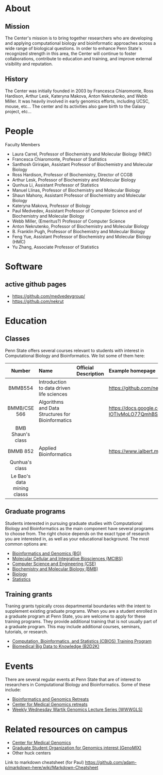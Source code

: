 # About

## Mission
The Center's mission is to bring together researchers who are developing and applying computational biology and bioinformatic approaches across a wide range of biological questions. In order to enhance Penn State's recognized strength in this area, the Center will continue to foster collaborations, contribute to education and training, and improve external visibility and reputation.

## History
The Center was initially founded in 2003 by Francesca Chiaromonte, Ross Hardison, Arthur Lesk, Kateryna Makova, Anton Nekrutenko, and Webb Miller. It was heavily involved in early genomics efforts, including UCSC, mouse, etc... The center and its activities also gave birth to the Galaxy project, etc...

# People

Faculty Members
* Laura Carrel, Professor of Biochemistry and Molecular Biology (HMC)
* Francesca Chiaromonte, Professor of Statistics
* Santhosh Girirajan, Assistant Professor of Biochemistry and Molecular Biology
* Ross Hardison, Professor of Biochemistry, Director of CCGB
* Arthur Lesk, Professor of Biochemistry and Molecular Biology
* Qunhua Li, Assistant Professor of Statistics
* Manuel Llinas, Professor of Biochemistry and Molecular Biology
* Shaun Mahony, Assistant Professor of Biochemistry and Molecular Biology
* Kateryna Makova, Professor of Biology
* Paul Medvedev, Assistant Professor of Computer Science and of Biochemistry and Molecular Biology
* Webb Miller, (Emeritus?) Professor of Computer Science
* Anton Nekrutenko, Professor of Biochemistry and Molecular Biology
* B. Franklin Pugh, Professor of Biochemistry and Molecular Biology
* Feng Yue, Assistant Professor of Biochemistry and Molecular Biology (HMC)
* Yu Zhang, Associate Professor of Statistics


# Software

## active github pages 
* https://github.com/medvedevgroup/
* https://github.com/nekrut



# Education

## Classes

Penn State offers several courses relevant to students with interest in Computational Biology and Bioinformatics. We list some of them here:

| Number | Name | Official Description | Example homepage |
|:------:|:-----|:-------|:-------|
| BMMB554 |Introduction to data driven life sciences | | https://github.com/nekrut/BMMB554 |
| BMMB/CSE 566 | Algorithms and Data Structures for Bioinformatics | | https://docs.google.com/spreadsheets/d/1UylYHnaGFjbrsKNC4Wo-lOTIvMoLO77QmhBSwyHMIP0/edit#gid=0 |
| BMB Shaun's class | 
| BMMB 852 | Applied Bioinformatics | | https://www.ialbert.me/courses/2016/2016-fall-852.html
| Qunhua's class |
| Le Bao's data mining classs |


## Graduate programs
Students interested in pursuing graduate studies with Computational Biology and Bioinformatics as the main component have several programs to choose from. The right choice depends on the exact type of research you are interested in, as well as your  educational background. The most common options are:
* [Bioinformatics and Genomics (BG)](https://www.huck.psu.edu/content/graduate-programs/bioinformatics-and-genomics)
* [Molecular Cellular and Integrative Biosciences (MCIBS)](https://www.huck.psu.edu/content/graduate-programs/molecular-cellular-and-integrative-biosciences)
* [Computer Science and Engineering (CSE)](http://www.eecs.psu.edu/students/graduate/Graduate-Degree-Programs-CSE.aspx)
* [Biochemistry and Molecular Biology (BMB)](http://bmb.psu.edu/graduate)
* [Biology](http://bio.psu.edu/graduate-portal)
* [Statistics](http://stat.psu.edu/education/graduate-programs)


## Training grants
Traning grants typically cross departmental boundaries with the intent to supplement existing graduate programs. When you are a student enrolled in a graduate program at Penn State, you are welcome to apply for these training programs. They provide additional training that is not usually part of a graduate program. This may include additional courses, seminars, tutorials, or research.
* [Computation, Bioinformatics, and Statistics (CBIOS) Training Program](https://www.huck.psu.edu/content/graduate-programs/computation-bioinformatics-statistics)
* [Biomedical Big Data to Knowledge (B2D2K)](https://www.huck.psu.edu/content/graduate-programs/penn-state-nih-bigdata-training-program)

# Events

There are several regular events at Penn State that are of interest to researchers in Computational Biology and Bioinformatics. Some of these include:
* [Bioinformatics and Genomics Retreats](https://www.huck.psu.edu/content/graduate-programs/bioinformatics-and-genomics/annual-retreat)
* [Center for Medical Genomics retreats](https://www.google.com/search?q=psu+center+for+medical+genomics+retreat)
* [Weekly Wednesday Wartik Genomics Lecture Series (WWWGLS)](https://wiki.bx.psu.edu/WWWGLS:_Spring_2017)


# Related resources on campus


* [Center for Medical Genomics](http://www.bx.psu.edu/ctr_med_genom/)
* [Graduate Student Organization for Genomics interest (GenoMIX)](https://www.huck.psu.edu/content/graduate-programs/bioinformatics-and-genomics/bg-student-organizations)
* Other huck centers

Link to markdown cheatsheet (for Paul)
https://github.com/adam-p/markdown-here/wiki/Markdown-Cheatsheet
